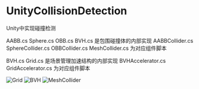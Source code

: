 # UnityCollisionDetection
Unity中实现碰撞检测

AABB.cs Sphere.cs OBB.cs BVH.cs 是包围碰撞体的内部实现
AABBCollider.cs SphereCollider.cs OBBCollider.cs MeshCollider.cs 为对应组件脚本

BVH.cs Grid.cs 是场景管理加速结构的内部实现
BVHAccelerator.cs GridAccelerator.cs 为对应组件脚本

![Grid](https://github.com/JBLRADISH/UnityCollisionDetection/blob/master/Assets/Grid.png)
![BVH](https://github.com/JBLRADISH/UnityCollisionDetection/blob/master/Assets/BVH.png)
![MeshCollider](https://github.com/JBLRADISH/UnityCollisionDetection/blob/master/Assets/MeshCollider.png)
